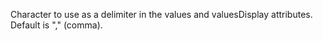 Character to use as a delimiter in the values and valuesDisplay attributes. Default
		is "," (comma).